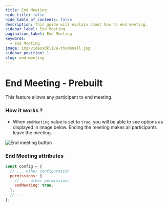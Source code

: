 ```yaml
---
title: End Meeting
hide_title: false
hide_table_of_contents: false
description: This guide will explain about how to end meeting.
sidebar_label: End Meeting
pagination_label: End Meeting
keywords:
  - End Meeting
image: img/videosdklive-thumbnail.jpg
sidebar_position: 1
slug: end-meeting
---
```


# End Meeting - Prebuilt

This feature allows any participant to end meeting.

### How it works ?

- When `endMeeting` value is set to `true`, you will be able to see options as displayed in image below. Ending the meeting makes all participants leave the meeting.

![End meeting button](/img/prebuilt/prebuilt-end-meeting.png)

### End Meeting attributes

```js title="index.html"
const config = {
  // ... other configuration
  permissions: {
    // ... other permissions
    endMeeting: true,
  },
  // ...
};
```
